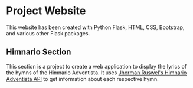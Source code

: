 # Project Website
This website has been created with Python Flask, HTML, CSS, Bootstrap, and various other Flask packages.

## Himnario Section
This section is a project to create a web application to display the lyrics of the hymns of the Himnario Adventista. It uses [Jhorman Ruswel's Himnario Adventista API](https://github.com/jhormanrus/himnario-adventista-api) to get information about each respective hymn.
